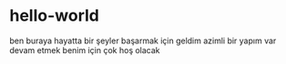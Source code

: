 # hello-world 
ben buraya hayatta bir şeyler başarmak için geldim azimli bir yapım var 
devam etmek benim için çok hoş olacak
